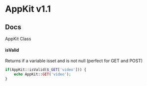 AppKit v1.1
===========

## Docs

AppKit Class


#### isValid
Returns if a variable isset and is not null (perfect for GET and POST)
```php
if(AppKit::isValid($_GET['video'])) {
	echo AppKit::GET('video');
}
```

